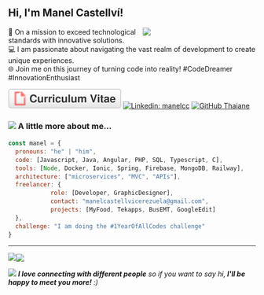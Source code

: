 <h2> Hi, I'm Manel Castellví! </h2>
<img align='right' src="https://whosarghya.netlify.app/content/giphy.gif" width="230">

🚀 On a mission to exceed technological standards with innovative solutions.<br>
💻 I am passionate about navigating the vast realm of development to create unique experiences.<br>
🌐 Join me on this journey of turning code into reality! #CodeDreamer #InnovationEnthusiast <br>

<a href="https://manelcc-web.000webhostapp.com/cv.pdf"><img src="https://github.com/terrytangyuan/terrytangyuan/blob/master/imgs/cv.svg" alt="Curriculum Vitae"></a>
[![Linkedin: manelcc](https://img.shields.io/badge/-manelcc-blue?style=flat-square&logo=Linkedin&logoColor=white&link=https://www.linkedin.com/in/manelcc/)](https://www.linkedin.com/in/manelcc/)
[![GitHub Thaiane](https://img.shields.io/github/followers/12manel123?label=follow&style=social)](https://github.com/12manel123)

### <img src="https://media.giphy.com/media/VgCDAzcKvsR6OM0uWg/giphy.gif" width="50"> A little more about me...  
```javascript
const manel = {
  pronouns: "he" | "him",
  code: [Javascript, Java, Angular, PHP, SQL, Typescript, C],
  tools: [Node, Docker, Ionic, Spring, Firebase, MongoDB, Railway],
  architecture: ["microservices", "MVC", "APIs"],
  freelancer: {
            role: [Developer, GraphicDesigner],
            contact: "manelcastellvicerezuela@gmail.com",
            projects: [MyFood, Tekapps, BusEMT, GoogleEdit]
  },
  challenge: "I am doing the #1YearOfAllCodes challenge"
}
```

---

<p><img align="left" src="https://github-readme-stats.vercel.app/api/top-langs/?username=12manel123&layout=compact&theme=dark"/></p>
<p><img align="center" src="https://github-readme-stats.vercel.app/api?username=12manel123&show_icons=true&theme=dark"/></p>

<img src="https://media.giphy.com/media/mGcNjsfWAjY5AEZNw6/giphy.gif" width="60"> <em><b>I love connecting with different people</b> so if you want to say hi,<b> I'll be happy to meet you more!</b> :)</em>

